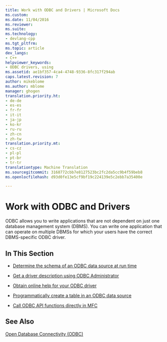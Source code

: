 ```yaml
---
title: Work with ODBC and Drivers | Microsoft Docs
ms.custom: 
ms.date: 11/04/2016
ms.reviewer: 
ms.suite: 
ms.technology:
- devlang-cpp
ms.tgt_pltfrm: 
ms.topic: article
dev_langs:
- C++
helpviewer_keywords:
- ODBC drivers, using
ms.assetid: ae1bf357-4ca4-4748-9336-8fc317f294ab
caps.latest.revision: 7
author: mikeblome
ms.author: mblome
manager: ghogen
translation.priority.ht:
- de-de
- es-es
- fr-fr
- it-it
- ja-jp
- ko-kr
- ru-ru
- zh-cn
- zh-tw
translation.priority.mt:
- cs-cz
- pl-pl
- pt-br
- tr-tr
translationtype: Machine Translation
ms.sourcegitcommit: 3168772cbb7e8127523bc2fc2da5cc9b4f59beb8
ms.openlocfilehash: d93d0fe13e5cf9bf19c224139e5c2ebb7a35400e

---
```

# Work with ODBC and Drivers
ODBC allows you to write applications that are not dependent on just one database management system (DBMS). You can write one application that can operate on multiple DBMSs for which your users have the correct DBMS-specific ODBC driver.  
  
## In This Section  
  
-   [Determine the schema of an ODBC data source at run time](../../data/odbc/data-source-determining-the-schema-of-the-data-source-odbc.md)  
  
-   [Get a driver description using ODBC Administrator](../../data/odbc/data-source-programmatically-configuring-an-odbc-data-source.md)  
  
-   [Obtain online help for your ODBC driver](../../data/odbc/data-source-programmatically-configuring-an-odbc-data-source.md)  
  
-   [Programmatically create a table in an ODBC data source](../../data/odbc/data-source-programmatically-creating-a-table-in-an-odbc-data-source.md)  
  
-   [Call ODBC API functions directly in MFC](../../data/odbc/odbc-calling-odbc-api-functions-directly.md)  
  
## See Also  
 [Open Database Connectivity (ODBC)](../../data/odbc/open-database-connectivity-odbc.md)


<!--HONumber=Jan17_HO1-->


